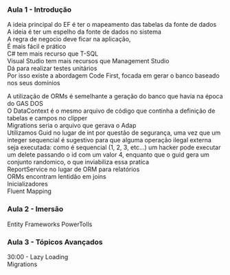 ### Aula 1 - Introdução
A ideia principal do EF é ter o mapeamento das tabelas da fonte de dados  
	A ideia é ter um espelho da fonte de dados no sistema  
		A regra de negocio deve ficar na aplicação,  
			É mais fácil e prático  
			C# tem mais recurso que T-SQL  
			Visual Studio tem mais recursos que Management Studio  
			Dá para realizar testes unitários  
	Por isso existe a abordagem Code First, focada em gerar o banco baseado nos seus domínios  
	
A utilização de ORMs é semelhante a geração do banco que havia na época do GAS DOS  
	O DataContext é o mesmo arquivo de código que continha a definição de tabelas e campos no clipper  
	Migrations seria o arquivo que gerava o Adap  
Utilizamos Guid no lugar de int por questão de segurança, uma vez que um integer sequencial é sugestivo para que alguma operação ilegal externa seja executada: como é sequencial (1, 2, 3, etc...) um hacker pode executar um delete passando o id com um valor 4, enquanto que o guid gera um conjunto randomico, o que inviabiliza essa pratica  
ReportService no lugar de ORM para relatórios  
ORMs encontram lentidão em joins  
Inicializadores  
Fluent Mapping  

### Aula 2 - Imersão
Entity Frameworks PowerTolls

### Aula 3 - Tópicos Avançados
30:00 - Lazy Loading  
Migrations
